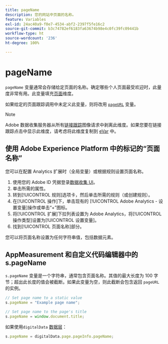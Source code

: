 ```yaml
---
title: pageName
description: 您的网站中页面的名称。
feature: Variables
exl-id: 24ac40a9-f0e7-4534-abf2-2397f5fe16c2
source-git-commit: b3c74782ef6183fa63674b98e4c0fc39fc09441b
workflow-type: ht
source-wordcount: '236'
ht-degree: 100%

---
```


# pageName

`pageName` 变量通常会存储给定页面的名称。确定哪些个人页面最受欢迎时，此量度非常有用。此变量填充[页面](/help/components/dimensions/page.md)维度。

如果给定的页面跟踪调用中未定义此变量，则将改用 [`pageURL`](pageurl.md) 变量。

>[!NOTE]
>
>Adobe 数据收集服务器从所有[链接跟踪](/help/implement/vars/functions/tl-method.md)图像请求中剥离此维度。如果您要在链接跟踪点击中显示此维度，请考虑将此维度复制到 [eVar](evar.md) 中。

## 使用 Adobe Experience Platform 中的标记的“页面名称”

您可以在配置 Analytics 扩展时（全局变量）或根据规则设置页面名称。

1. 使用您的 Adobe ID 凭据登录[数据收集 UI](https://experience.adobe.com/data-collection)。
2. 单击所需的属性。
3. 转到[!UICONTROL 规则]选项卡，然后单击所需的规则（或创建规则）。
4. 在[!UICONTROL 操作]下，单击现有的 [!UICONTROL Adobe Analytics - 设置变量]操作或单击“+”图标。
5. 将[!UICONTROL 扩展]下拉列表设置为 Adobe Analytics，将[!UICONTROL 操作类型]设置为[!UICONTROL 设置变量]。
6. 找到[!UICONTROL 页面名称]部分。

您可以将页面名称设置为任何字符串值，包括数据元素。

## AppMeasurement 和自定义代码编辑器中的 s.pageName

`s.pageName` 变量是一个字符串，通常包含页面名称。其值的最大长度为 100 字节；超出此长度的值会被截断。如果此变量为空，则此截断会包含返回 `pageURL` 的实例。

```js
// Set page name to a static value
s.pageName = "Example page name";

// Set page name to the page's title
s.pageName = window.document.title;
```

如果使用`digitalData` [数据层](../../prepare/data-layer.md)：

```js
s.pageName = digitalData.page.pageInfo.pageName;
```
